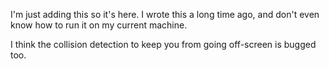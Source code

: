 I'm just adding this so it's here. I wrote this a long time ago, and don't even know how to run it on my current machine.

I think the collision detection to keep you from going off-screen is bugged too.
